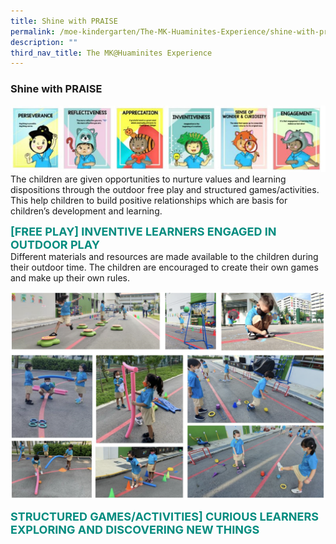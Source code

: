 ```yaml
---
title: Shine with PRAISE
permalink: /moe-kindergarten/The-MK-Huaminites-Experience/shine-with-praise/
description: ""
third_nav_title: The MK@Huaminites Experience
---
```

### **Shine with PRAISE**

![](/images/ss.jpg)
The children are given opportunities to nurture values and learning dispositions through the outdoor free play and structured games/activities. This help children to build positive relationships which are basis for children’s development and learning.

<b style="color:#038C7F; font-size:18px; ">[FREE PLAY] INVENTIVE LEARNERS ENGAGED IN OUTDOOR PLAY</b><br>
Different materials and resources are made available to the children during their outdoor time. The children are encouraged to create their own games and make up their own rules.

![](/images/Sw:P.png)

<b style="color:#038C7F; font-size:18px; ">STRUCTURED GAMES/ACTIVITIES\] CURIOUS LEARNERS EXPLORING AND DISCOVERING NEW THINGS</b><br>